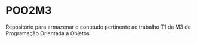 # POO2M3
Repositório para armazenar o conteudo pertinente ao trabalho T1 da M3 de Programação Orientada a Objetos
